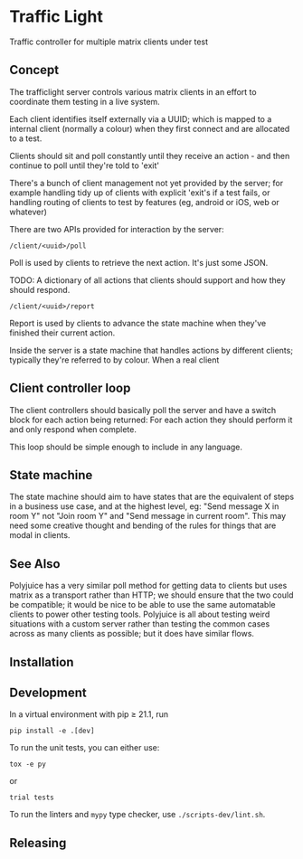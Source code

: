 # Traffic Light

Traffic controller for multiple matrix clients under test

## Concept

The trafficlight server controls various matrix clients in an effort to coordinate them testing in a live system.

Each client identifies itself externally via a UUID; which is mapped to a internal client (normally a colour) when 
they first connect and are allocated to a test.

Clients should sit and poll constantly until they receive an action - and then continue to poll until they're told to 'exit'

There's a bunch of client management not yet provided by the server; for example handling tidy up of clients with explicit 'exit's if a test fails, or handling routing of clients to test by features (eg, android or iOS, web or whatever)



There are two APIs provided for interaction by the server:

`/client/<uuid>/poll`

Poll is used by clients to retrieve the next action. It's just some JSON.

TODO: A dictionary of all actions that clients should support and how they should respond.

`/client/<uuid>/report`

Report is used by clients to advance the state machine when they've finished their current action.

Inside the server is a state machine that handles actions by different clients; typically they're referred
to by colour. When a real client 


## Client controller loop

The client controllers should basically poll the server and have a switch block for each action being returned: For each action they should perform it and only respond when complete.

This loop should be simple enough to include in any language.

## State machine

The state machine should aim to have states that are the equivalent of steps in a business use case, and at the highest level, eg: "Send message X in room Y" not "Join room Y" and "Send message in current room". This may need some creative thought and bending of the rules for things that are modal in clients.


## See Also

Polyjuice has a very similar poll method for getting data to clients but uses matrix as a transport rather than HTTP; we should ensure that the two could be compatible; it would be nice to be able to use the same automatable clients to power other testing tools. Polyjuice is all about testing weird situations with a custom server rather than testing the common cases across as many clients as possible; but it does have similar flows.

## Installation


## Development

In a virtual environment with pip ≥ 21.1, run
```shell
pip install -e .[dev]
```

To run the unit tests, you can either use:
```shell
tox -e py
```
or
```shell
trial tests
```

To run the linters and `mypy` type checker, use `./scripts-dev/lint.sh`.


## Releasing

